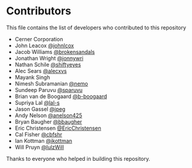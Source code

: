 # Contributors

This file contains the list of developers who contributed to this repository

* Cerner Corporation
* John Leacox [@johnlcox][john-leacox]
* Jacob Williams [@brokensandals][jacob-williams]
* Jonathan Wright [@jonnywri][jonathan-wright]
* Nathan Schile [@shiftyeyes][nathan-schile]
* Alec Sears [@alecxvs][alec-sears]
* Mayank Singh
* Nimesh Subramanian [@nemo][nimesh-subramanian]
* Sundeep Paruvu [@sparuvu][sundeep-paruvu]
* Brian van de Boogaard [@b-boogaard][brian-boogaard]
* Supriya Lal [@lal-s][supriya-lal]
* Jason Gassel [@jpeg][jason-gassel]
* Andy Nelson [@anelson425][andy-nelson]
* Bryan Baugher [@bbaugher][bryan-baugher]
* Eric Christensen [@EricChristensen][eric-christensen]
* Cal Fisher [@cbfshr][cal-fisher]
* Ian Kottman [@ikottman][ian-kottman]
* Will Pruyn [@lulzWill][will-pruyn]

[john-leacox]: https://github.com/johnlcox
[jacob-williams]: https://github.com/brokensandals
[jonathan-wright]: https://github.com/jonnywri
[nathan-schile]: https://github.com/nathanschile
[alec-sears]: https://github.com/alecxvs
[nimesh-subramanian]: https://github.com/nimeshsubramanian
[sundeep-paruvu]: https://github.com/sparuvu
[brian-boogaard]: https://github.com/b-boogaard
[supriya-lal]: https://github.com/lal-s
[jason-gassel]: https://github.com/jpeg
[andy-nelson]: https://github.com/anelson425
[bryan-baugher]: https://github.com/bbaugher
[eric-christensen]: https://github.com/EricChristensen
[cal-fisher]: https://github.com/cbfshr
[ian-kottman]: https://github.com/ikottman
[will-pruyn]: https://github.com/lulzWill

Thanks to everyone who helped in building this repository.
